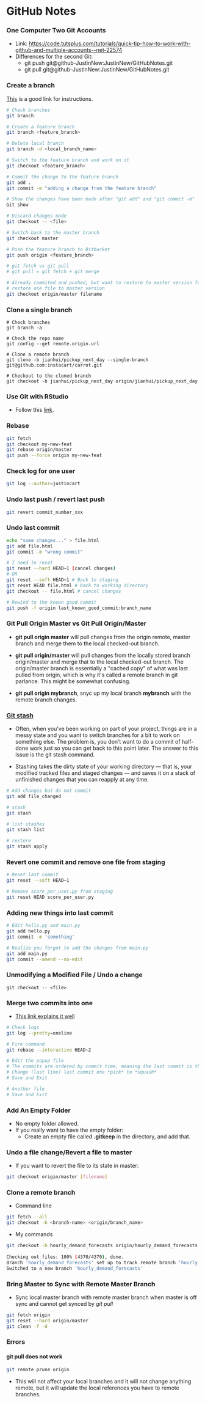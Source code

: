 GitHub Notes
==========

### One Computer Two Git Accounts
  - Link: https://code.tutsplus.com/tutorials/quick-tip-how-to-work-with-github-and-multiple-accounts--net-22574
  - Differences for the second Git:
    - git push git@github-JustinNew:JustinNew/GitHubNotes.git
    - git pull git@github-JustinNew:JustinNew/GitHubNotes.git

### Create a branch 

[This](https://confluence.atlassian.com/bitbucket/branching-a-repository-223217999.html) is a good link for instructions.

```sh
# Check branches
git branch

# Create a feature branch
git branch <feature_branch>

# Delete local branch
git branch -d <local_branch_name>

# Switch to the feature branch and work on it
git checkout <feature_branch>

# Commit the change to the feature branch
git add . 
git commit -m "adding a change from the feature branch"

# Show the changes have been made after "git add" and "git commit -m"  
Git show

# Discard changes made
git checkout -- <file>

# Switch back to the master branch
git checkout master

# Push the feature branch to Bitbucket
git push origin <feature_branch>

# git fetch vs git pull
# git pull = git fetch + git merge

# Already commited and pushed, but want to restore to master version for one file
# restore one file to master version
git checkout origin/master filename
```

### Clone a single branch

```
# Check branches
git branch -a

# Check the repo name
git config --get remote.origin.url

# Clone a remote branch
git clone -b jianhui/pickup_next_day --single-branch git@github.com:instacart/carrot.git

# Checkout to the cloned branch
git checkout -b jianhui/pickup_next_day origin/jianhui/pickup_next_day
```

### Use Git with RStudio

  - Follow this [link](https://jennybc.github.io/2014-05-12-ubc/ubc-r/session03_git.html).

### Rebase 

```sh
git fetch
git checkout my-new-feat
git rebase origin/master
git push --force origin my-new-feat
```

### Check log for one user
```sh
git log --author=justincart
```

### Undo last push / revert last push
```sh
git revert commit_number_xxx
```


### Undo last commit
```sh
echo "some changes..." > file.html
git add file.html
git commit -m "wrong commit"

# I need to reset
git reset --hard HEAD~1 (cancel changes)
# OR
git reset --soft HEAD~1 # Back to staging
git reset HEAD file.html # back to working directory
git checkout -- file.html # cancel changes

# Rewind to the known good commit
git push -f origin last_known_good_commit:branch_name
```

### Git Pull Origin Master vs Git Pull Origin/Master

  - **git pull origin master** will pull changes from the origin remote, master branch and merge them to the local checked-out branch.

  - **git pull origin/master** will pull changes from the locally stored branch origin/master and merge that to the local checked-out branch. The origin/master branch is essentially a "cached copy" of what was last pulled from origin, which is why it's called a remote branch in git parlance. This might be somewhat confusing.

  - **git pull origin mybranch**, snyc up my local branch **mybranch** with the remote branch changes.

### [Git stash](https://git-scm.com/book/en/v1/Git-Tools-Stashing)

  - Often, when you’ve been working on part of your project, things are in a messy state and you want to switch branches for a bit to work on something else. The problem is, you don’t want to do a commit of half-done work just so you can get back to this point later. The answer to this issue is the git stash command.

  - Stashing takes the dirty state of your working directory — that is, your modified tracked files and staged changes — and saves it on a stack of unfinished changes that you can reapply at any time.

```sh
# Add changes but do not commit
git add file_changed

# stash
git stash

# list stashes
git stash list

# restore
git stash apply
```

### Revert one commit and remove one file from staging

```sh
# Reset last commit
git reset --soft HEAD~1

# Remove score_per_user.py from staging
git reset HEAD score_per_user.py
```

### Adding new things into last commit
```sh
# Edit hello.py and main.py 
git add hello.py 
git commit -m 'something'

# Realize you forgot to add the changes from main.py 
git add main.py
git commit --amend --no-edit
```

### Unmodifying a Modified File / Undo a change
```
git checkout -- <file>
```

### Merge two commits into one

  - [This link explains it well](https://stackoverflow.com/questions/2563632/how-can-i-merge-two-commits-into-one-if-i-already-started-rebase)
```sh
# Check logs
git log --pretty=oneline

# Fire command 
git rebase --interactive HEAD~2

# Edit the popup file
# The commits are ordered by commit time, meaning the last commit is the last line.
# Change (last line) last commit one *pick* to *squash*
# Save and Exit

# Another file
# Save and Exit
```

### Add An Empty Folder

  - No empty folder allowed.
  - If you really want to have the empty folder:
    - Create an empty file called **.gitkeep** in the directory, and add that.

### Undo a file change/Revert a file to master
  
  - If you want to revert the file to its state in master:
```sh
git checkout origin/master [filename]
```

### Clone a remote branch

  - Command line

```sh
git fetch --all 
git checkout -b <branch-name> <origin/branch_name>
```

  - My commands

```sh
git checkout -b hourly_demand_forecasts origin/hourly_demand_forecasts
    
Checking out files: 100% (4370/4370), done.
Branch 'hourly_demand_forecasts' set up to track remote branch 'hourly_demand_forecasts' from 'origin'.
Switched to a new branch 'hourly_demand_forecasts'
```

### Bring Master to Sync with Remote Master Branch
  - Sync local master branch with remote master branch when master is off sync and cannot get synced by *git pull*
```sh
git fetch origin
git reset --hard origin/master
git clean -f -d
```

### Errors

#### git pull does not work

```sh
git remote prune origin
```
  - This will not affect your local branches and it will not change anything remote, but it will update the local references you have to remote branches.

